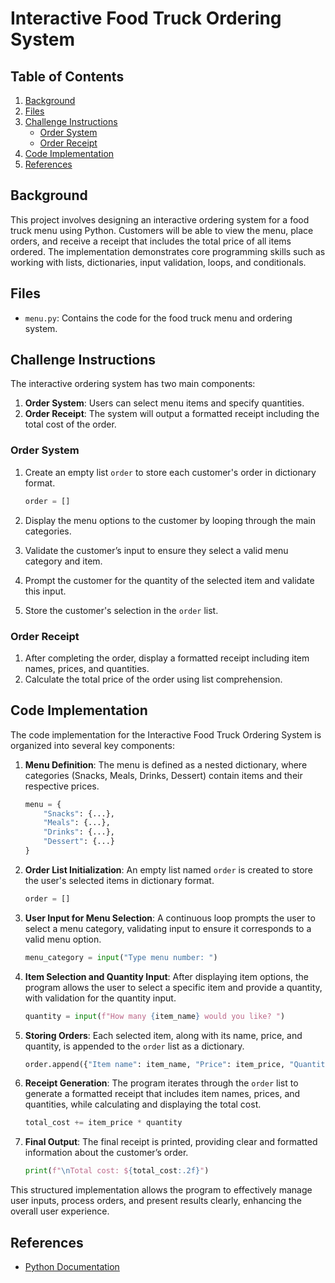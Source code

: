 # Interactive Food Truck Ordering System

## Table of Contents
1. [Background](#background)
2. [Files](#files)
3. [Challenge Instructions](#challenge-instructions)
   - [Order System](#order-system)
   - [Order Receipt](#order-receipt)
4. [Code Implementation](#code-implementation)
5. [References](#references)

## Background
This project involves designing an interactive ordering system for a food truck menu using Python. Customers will be able to view the menu, place orders, and receive a receipt that includes the total price of all items ordered. The implementation demonstrates core programming skills such as working with lists, dictionaries, input validation, loops, and conditionals.

## Files
- `menu.py`: Contains the code for the food truck menu and ordering system.

## Challenge Instructions
The interactive ordering system has two main components: 
1. **Order System**: Users can select menu items and specify quantities.
2. **Order Receipt**: The system will output a formatted receipt including the total cost of the order.

### Order System
1. Create an empty list `order` to store each customer's order in dictionary format.
   ```python
   order = []
   ```

2. Display the menu options to the customer by looping through the main categories.
3. Validate the customer’s input to ensure they select a valid menu category and item.
4. Prompt the customer for the quantity of the selected item and validate this input.
5. Store the customer's selection in the `order` list.

### Order Receipt
1. After completing the order, display a formatted receipt including item names, prices, and quantities.
2. Calculate the total price of the order using list comprehension.

## Code Implementation

The code implementation for the Interactive Food Truck Ordering System is organized into several key components:

1. **Menu Definition**: 
   The menu is defined as a nested dictionary, where categories (Snacks, Meals, Drinks, Dessert) contain items and their respective prices.

   ```python
   menu = {
       "Snacks": {...},
       "Meals": {...},
       "Drinks": {...},
       "Dessert": {...}
   }
   ```

2. **Order List Initialization**: 
   An empty list named `order` is created to store the user's selected items in dictionary format.

   ```python
   order = []
   ```

3. **User Input for Menu Selection**: 
   A continuous loop prompts the user to select a menu category, validating input to ensure it corresponds to a valid menu option.

   ```python
   menu_category = input("Type menu number: ")
   ```

4. **Item Selection and Quantity Input**: 
   After displaying item options, the program allows the user to select a specific item and provide a quantity, with validation for the quantity input.

   ```python
   quantity = input(f"How many {item_name} would you like? ")
   ```

5. **Storing Orders**: 
   Each selected item, along with its name, price, and quantity, is appended to the `order` list as a dictionary.

   ```python
   order.append({"Item name": item_name, "Price": item_price, "Quantity": quantity})
   ```

6. **Receipt Generation**: 
   The program iterates through the `order` list to generate a formatted receipt that includes item names, prices, and quantities, while calculating and displaying the total cost.

   ```python
   total_cost += item_price * quantity
   ```

7. **Final Output**: 
   The final receipt is printed, providing clear and formatted information about the customer’s order.

   ```python
   print(f"\nTotal cost: ${total_cost:.2f}")
   ```

This structured implementation allows the program to effectively manage user inputs, process orders, and present results clearly, enhancing the overall user experience.

## References
- [Python Documentation](https://docs.python.org/3/) 



